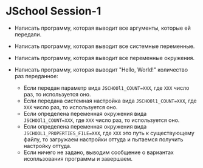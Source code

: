 # JSchool Session-1

* Написать программу, которая выводит все аргументы, которые ей передали.

* Написать программу, которая выводит все системные переменные.

* Написать программу, которая выводит все переменные окружения.

* Написать программу, которая выводит "Hello, World!" количество раз переданное:
    * Если передан параметр вида `JSCHOOl1_COUNT=XXX`, где `XXX` число раз, то используется оно.
    * Если передана системная настройка вида `JSCHOOl1_COUNT=XXX`, где `XXX` число раз, то используется оно.
    * Если определена переменная окружения вида `JSCHOOl1_COUNT=XXX`, где `XXX` число раз, то используется оно.
    * Если определена переменная окружения вида `JSCHOOL1_PROPERTIES_FILE=XXX`, где `XXX` это путь к существующему файлу, то загружаем настройки оттуда и пытаемся получить настройку оттуда.
    * Если ничего не задано, выводим сообщение о вариантах исопльзования программы и завершаем.

